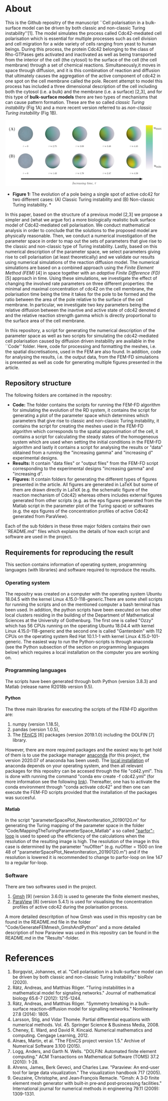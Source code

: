 # About 
This is the Github repositry of the manuscript ``Cell polarisation in a bulk-surface model can be driven by both classic and non-classic Turing instability''[1]. The model simulates the process called Cdc42-mediated cell polarisation which is essential for multiple processes such as cell division and cell migration for a wide variety of cells ranging from yeast to human beings. During this process, the protein Cdc42 belonging to the class of Rho-GTPases gets activated and inactivated as well as being transported from the interior of the cell (the cytosol) to the surface of the cell (the cell membrane) through a set of chemical reactions. Simultaneously,it moves in space through diffusion, and it is this combination of reaction and diffusion that ultimately causes the aggregation of the active component of cdc42 in one spot on the cell membrane called the pole. Recent attempt to model this process has included a three dimensional description of the cell including both the cytosol (i.e. a bulk) and the membrane (i.e. a surface) [2,3], and for this type of **bulk-surface models** there are two types of mechanisms that can cause pattern formation. These are the so called *classic Turing instability* (Fig 1A) and a more recent version referred to as *non-classic Turing instability* (Fig 1B).  





![**Figure 1:** The evolution of a pole being a single spot of active cdc42 for two different cases: (A) Classic Turing instability and (B) Non-classic Turing instability.](./Figures/explanatoryFigures/evolutionPattern.png "Cdc42 mediated cell polarisation")
* **Figure 1:** The evolution of a pole being a single spot of active cdc42 for two different cases: (A) Classic Turing instability and (B) Non-classic Turing instability. *

In this paper, based on the structure of a previous model [2,3] we propose a simpler and (what we argue for) a more biologically realistic bulk surface model of Cdc42-mediated cell polarisation. We conduct mathematical analysis in order to conclude that the solutions to the proposed model are physically reasonable. Then, we conduct a numerical investigation of the parameter space in order to map out the sets of parameters that give rise to the classic and non-classic type of Turing instability. Lastly, based on this numerical description of the parameter space, we select parameters giving rise to cell polarisation (at least theoretically) and we validate our results using numerical simulations of the reaction diffusion model. The numerical simulations are based on a combined approach using the *Finite Element Method (FEM)* [4] in space together with an *adaptive Finite Difference (FD)* [5] approach in time. Using these simulations, we investigate the effect of changing the involved rate parameters on three different properties: the minimal and maximal concentration of cdc42 on the cell membrane, the polarisation time being the time it takes for the pole to be formed and the ratio between the area of the pole relative to the surface of the cell membrane. In particular, we investigate two key parameters being the relative diffusion between the inavtive and active state of cdc42 denoted d and the relative reaction strength gamma which is directly proportional to the surface area of the cell membrane.  



In this repository, a script for generating the numerical description of the parameter space as well as two scripts for simulating the cdc42-mediated cell polarisation caused by diffusion driven instability are available in the ``Code'' folder. Here, code for processing and formatting the meshes, i.e. the spatial discretisations, used in the FEM are also found. In addition, code for analysing the results, i.e. the output data, from the FEM-FD simulations is presented as well as code for generating multiple figures presented in the article. 

## Repository structure
The following folders are contained in the repositry: 

- **Code:** The folder contains the scripts for running the FEM-FD algorithm for simulating the evolution of the RD system, it contains the script for generating a plot of the parameter space which determines which parameters that give rise to classic and non-classic Turing instability, it contains the script for creating the meshes used in the FEM-FD algorithm which corresponds to the spatial approximation of the cell, it contains a script for calculating the steady states of the homogeneous system which are used when setting the initial conditions in the FEM-FD algorithm and lastly it contains a script for analysing the results or "data" obtained from a running the "increasing gamma" and "increasing d" experimental designs. 
- **Results:** It contain "data files" or "output files" from the FEM-FD script corresponding to the experimental designs "increasing gamma" and "increasing d".  
- **Figures:** It contain folders for generating the different types of figures presented in the article. All figures are generated in LaTeX but some of them are drawn directly in LaTeX (e.g. the schematic figure of the reaction mechanism of Cdc42) whereas others includes external figures generated from other scripts (e.g. as the eps figures generated from the Matlab script in the parameter plot of the Turing space) or softwares (e.g. the eps figures of the concentration profiles of active Cdc42 generated from ParaView). 


Each of the sub folders in these three major folders contains their own ``README.md'' files which explains the details of how each script and software are used in the project.

## Requirements for reproducing the result
This section contains information of operating system, programming languages (with libraries) and software required to reproduce the results.


### Operating system
The repositry was created on a computer with the operating system Ubuntu 18.04.5 with the kernel Linux 4.15.0-118-generic.There are some shell scripts for running the scripts and on the mentioned computer a bash terminal has been used. In addition, the python scripts have been executed on two other local clusters residing in the building of the Department of Mathematical Sciences at the University of Gothenburg. The first one is called "Ozzy" which has 56 CPUs running on the operating Ubuntu 18.04.4 with kernel Linux 4.15.0-118-generic and the second one is called "Gantenbein" with 112 CPUs on the operating system Red Hat 10.1.1-1 with kernel Linux 4.15.0-101-generic. The easiest way to run the Python-scripts is through anaconda (see the Python subsection of the section on programming languages below) which requires a local installation on the computer you are working on. 

### Programming languages
The scripts have been generated through both Python (version 3.8.3) and Matlab (release name R2018b version 9.5). 

#### Python
The three main libraries for executing the scripts of the FEM-FD algorithm are:

1. numpy (version 1.18.5),
2. pandas (version 1.0.5),
3. The [FEniCS](https://fenicsproject.org/) [6] packages (version 2019.1.0) including the DOLFIN [7] library. 

However, there are more required packages and the easiest way to get hold of them is to use the package manager [anaconda](https://docs.anaconda.com/anaconda) (for this project, the version 2020.07 of anaconda has been used). The [local installation](https://docs.anaconda.com/anaconda/install/) of anaconda depends on your operating system, and then all relevant packages for this repositry can be accesed through the file "cd42.yml". This is done with running the command "conda env create -f cdc42.yml" (for more information see the following [link](https://docs.conda.io/projects/conda/en/latest/user-guide/tasks/manage-environments.html)). Thereafter, one has to activate the conda environment through "conda activate cdc42" and then one can execute the FEM-FD scripts provided that the installation of the packages was succesful. 

#### Matlab
In the script "parameterSpacePlot\_NewtonIteration\_20190120.m" for generating the Turing mapping of the parameter space in the folder "Code/MappingTheTuringParameterSpace\_Matlab" a so called ["parfor"-loop](https://se.mathworks.com/help/matlab/ref/parfor.html) is used to speed up the efficiency of the calculations when the resolution of the resulting image is high. The resolution of the image in this case is determined by the parameter "nuOfIter" (e.g. nuOfIter = 1500 on line 48 of "parameterSpacePlot\_NewtonIteration_20190120.m") and if the resolution is lowered it is recommended to change to parfor-loop on line 147 to a regular for-loop. 


### Software
There are two softwares used in the project. 

1. [Gmsh](https://gmsh.info/) [9] (version 3.6.0) is used to generate the finite element meshes,
2. [ParaView](https://www.paraview.org/) [8] (version 5.4.1) is used for visualising the concentration profiles of active cdc42 during the polarisation process. 

A more detailed descritption of how Gmsh was used in this repositry can be found in the README.md file in the folder "Code/GenerateFEMmesh_GmshAndPython" and a more detailed description of how Paraview was used in this repositry can be found in the README.md in the "Results"-folder. 






















# References
1. Borgqvist, Johannes, et al. "Cell polarisation in a bulk-surface model can be driven by both classic and non-classic Turing instability." bioRxiv (2020).
2. Rätz, Andreas, and Matthias Röger. "Turing instabilities in a mathematical model for signaling networks." Journal of mathematical biology 65.6-7 (2012): 1215-1244.
3. Rätz, Andreas, and Matthias Röger. "Symmetry breaking in a bulk–surface reaction–diffusion model for signalling networks." Nonlinearity 27.8 (2014): 1805.
4. Larsson, Stig, and Vidar Thomée. Partial differential equations with numerical methods. Vol. 45. Springer Science & Business Media, 2008.
5. Cheney, E. Ward, and David R. Kincaid. Numerical mathematics and computing. Cengage Learning, 2012.
6. Alnæs, Martin, et al. "The FEniCS project version 1.5." Archive of Numerical Software 3.100 (2015). 
7. Logg, Anders, and Garth N. Wells. "DOLFIN: Automated finite element computing." ACM Transactions on Mathematical Software (TOMS) 37.2 (2010): 1-28.
8. Ahrens, James, Berk Geveci, and Charles Law. "Paraview: An end-user tool for large data visualization." The visualization handbook 717 (2005).
9. Geuzaine, Christophe, and Jean‐François Remacle. "Gmsh: A 3‐D finite element mesh generator with built‐in pre‐and post‐processing facilities." International journal for numerical methods in engineering 79.11 (2009): 1309-1331.
